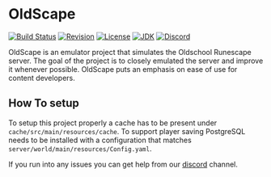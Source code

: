 # OldScape

[![Build Status](https://github.com/guthix/oldscape/workflows/Build/badge.svg)](https://github.com/guthix/Oldscape/actions?workflow=Build)
[![Revision](https://img.shields.io/badge/revision-189-blueviolet)](https://oldschool.runescape.wiki/w/Update:Chambers_of_Xeric_Improvements)
[![License](https://img.shields.io/github/license/guthix/OldScape)](https://github.com/guthix/OldScape/blob/master/LICENSE)
[![JDK](https://img.shields.io/badge/JDK-11%2B-blue)](https://openjdk.java.net/projects/jdk/11/)
[![Discord](https://img.shields.io/discord/538667877180637184?color=%237289da&logo=discord)](https://discord.gg/AFyGxNp)

OldScape is an emulator project that simulates the Oldschool Runescape server. The goal of the project is to closely
emulated the server and improve it whenever possible. OldScape puts an emphasis on ease of use for content developers.

## How To setup

To setup this project properly a cache has to be present under `cache/src/main/resources/cache`. To support player 
saving PostgreSQL needs to be installed with a configuration that matches `server/world/main/resources/Config.yaml`.

If you run into any issues you can get help from our [discord](https://discord.gg/AFyGxNp) channel.